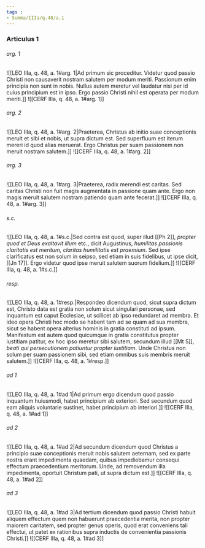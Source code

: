 ```yaml
---
tags : 
- Summa/IIIa/q.48/a.1
---
```


### Articulus 1

###### arg. 1
![[LEO IIIa, q. 48, a. 1#arg. 1|Ad primum sic proceditur. Videtur quod passio Christi non causaverit nostram salutem per modum meriti. Passionum enim principia non sunt in nobis. Nullus autem meretur vel laudatur nisi per id cuius principium est in ipso. Ergo passio Christi nihil est operata per modum meriti.]]
![[CERF IIIa, q. 48, a. 1#arg. 1]]

###### arg. 2
![[LEO IIIa, q. 48, a. 1#arg. 2|Praeterea, Christus ab initio suae conceptionis meruit et sibi et nobis, ut supra dictum est. Sed superfluum est iterum mereri id quod alias meruerat. Ergo Christus per suam passionem non meruit nostram salutem.]]
![[CERF IIIa, q. 48, a. 1#arg. 2]]

###### arg. 3
![[LEO IIIa, q. 48, a. 1#arg. 3|Praeterea, radix merendi est caritas. Sed caritas Christi non fuit magis augmentata in passione quam ante. Ergo non magis meruit salutem nostram patiendo quam ante fecerat.]]
![[CERF IIIa, q. 48, a. 1#arg. 3]]

###### s.c.
![[LEO IIIa, q. 48, a. 1#s.c.|Sed contra est quod, super illud [[Ph 2]], *propter quod et Deus exaltavit illum* etc., dicit Augustinus, *humilitas passionis claritatis est meritum, claritas humilitatis est praemium*. Sed ipse clarificatus est non solum in seipso, sed etiam in suis fidelibus, ut ipse dicit, [[Jn 17]]. Ergo videtur quod ipse meruit salutem suorum fidelium.]]
![[CERF IIIa, q. 48, a. 1#s.c.]]

###### resp.
![[LEO IIIa, q. 48, a. 1#resp.|Respondeo dicendum quod, sicut supra dictum est, Christo data est gratia non solum sicut singulari personae, sed inquantum est caput Ecclesiae, ut scilicet ab ipso redundaret ad membra. Et ideo opera Christi hoc modo se habent tam ad se quam ad sua membra, sicut se habent opera alterius hominis in gratia constituti ad ipsum. Manifestum est autem quod quicumque in gratia constitutus propter iustitiam patitur, ex hoc ipso meretur sibi salutem, secundum illud [[Mt 5]], *beati qui persecutionem patiuntur propter iustitiam*. Unde Christus non solum per suam passionem sibi, sed etiam omnibus suis membris meruit salutem.]]
![[CERF IIIa, q. 48, a. 1#resp.]]

###### ad 1
![[LEO IIIa, q. 48, a. 1#ad 1|Ad primum ergo dicendum quod passio inquantum huiusmodi, habet principium ab exteriori. Sed secundum quod eam aliquis voluntarie sustinet, habet principium ab interiori.]]
![[CERF IIIa, q. 48, a. 1#ad 1]]

###### ad 2
![[LEO IIIa, q. 48, a. 1#ad 2|Ad secundum dicendum quod Christus a principio suae conceptionis meruit nobis salutem aeternam, sed ex parte nostra erant impedimenta quaedam, quibus impediebamur consequi effectum praecedentium meritorum. Unde, ad removendum illa impedimenta, oportuit Christum pati, ut supra dictum est.]]
![[CERF IIIa, q. 48, a. 1#ad 2]]

###### ad 3
![[LEO IIIa, q. 48, a. 1#ad 3|Ad tertium dicendum quod passio Christi habuit aliquem effectum quem non habuerunt praecedentia merita, non propter maiorem caritatem, sed propter genus operis, quod erat conveniens tali effectui, ut patet ex rationibus supra inductis de convenientia passionis Christi.]]
![[CERF IIIa, q. 48, a. 1#ad 3]]

